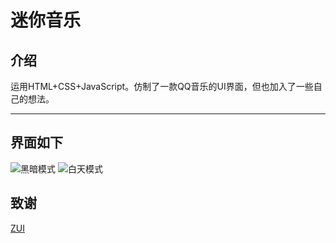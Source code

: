 # 迷你音乐

## 介绍
运用HTML+CSS+JavaScript。仿制了一款QQ音乐的UI界面，但也加入了一些自己的想法。
***
## 界面如下
![黑暗模式](https://images.gitee.com/uploads/images/2019/1219/213314_3b1c4727_2020534.png "dark.png")
![白天模式](https://images.gitee.com/uploads/images/2019/1219/213353_22171905_2020534.png "light.png")
## 致谢
[ZUI](http://zui.sexy/)